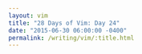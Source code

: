 ```yaml
---
layout: vim
title: "28 Days of Vim: Day 24"
date: "2015-06-30 06:00:00 -0400"
permalink: /writing/vim/:title.html
---
```


